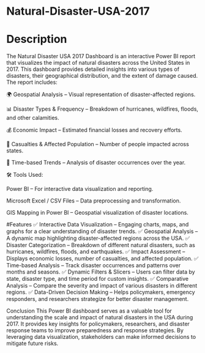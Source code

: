 # Natural-Disaster-USA-2017
# Description
The Natural Disaster USA 2017 Dashboard is an interactive Power BI report that visualizes the impact of natural disasters across the United States in 2017. This dashboard provides detailed insights into various types of disasters, their geographical distribution, and the extent of damage caused. The report includes:

🌍 Geospatial Analysis – Visual representation of disaster-affected regions.

📊 Disaster Types & Frequency – Breakdown of hurricanes, wildfires, floods, and other calamities.

💰 Economic Impact – Estimated financial losses and recovery efforts.

👥 Casualties & Affected Population – Number of people impacted across states.

📅 Time-based Trends – Analysis of disaster occurrences over the year.

🛠 Tools Used:

Power BI – For interactive data visualization and reporting.

Microsoft Excel / CSV Files – Data preprocessing and transformation.

GIS Mapping in Power BI – Geospatial visualization of disaster locations.

#Features 
✅ Interactive Data Visualization – Engaging charts, maps, and graphs for a clear understanding of disaster trends.
✅ Geospatial Analysis – A dynamic map highlighting disaster-affected regions across the USA.
✅ Disaster Categorization – Breakdown of different natural disasters, such as hurricanes, wildfires, floods, and earthquakes.
✅ Impact Assessment – Displays economic losses, number of casualties, and affected population.
✅ Time-based Analysis – Track disaster occurrences and patterns over months and seasons.
✅ Dynamic Filters & Slicers – Users can filter data by state, disaster type, and time period for custom insights.
✅ Comparative Analysis – Compare the severity and impact of various disasters in different regions.
✅ Data-Driven Decision Making – Helps policymakers, emergency responders, and researchers strategize for better disaster management.

Conclusion
This Power BI dashboard serves as a valuable tool for understanding the scale and impact of natural disasters in the USA during 2017. It provides key insights for policymakers, researchers, and disaster response teams to improve preparedness and response strategies. By leveraging data visualization, stakeholders can make informed decisions to mitigate future risks.







